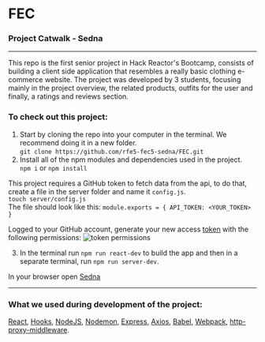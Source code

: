 # FEC
### Project Catwalk - Sedna
---
This repo is the first senior project in Hack Reactor's Bootcamp, consists of building a client side application that resembles a really basic clothing e-commerce website. The project was developed by 3 students, focusing mainly in the project overview, the related products, outfits for the user and finally, a ratings and reviews section.

### To check out this project:
1. Start by cloning the repo into your computer in the terminal. We recommend doing it in a new folder. <br> `git clone https://github.com/rfe5-fec5-sedna/FEC.git`
2. Install all of the npm modules and dependencies used in the project. <br> `npm i` or `npm install`

This project requires a GitHub token to fetch data from the api, to do that, create a file in the server folder and name it `config.js`. <br>`touch server/config.js` <br>
The file should look like this: `module.exports = { API_TOKEN: <YOUR_TOKEN> }` <br>

Logged to your GitHub account, generate your new access [token](https://github.com/settings/tokens) with the following permissions:
![token permissions](https://user-images.githubusercontent.com/65096739/133938156-6afc9d37-c768-400a-b8e0-2bf8f3d538c4.png)

3. In the terminal run `npm run react-dev` to build the app and then in a separate terminal, run `npm run server-dev`. <br>

In your browser open [Sedna](http://localhost:3000/sedna/) 

---
### What we used during development of the project:
[React](https://reactjs.org/docs/getting-started.html),
[Hooks](https://reactjs.org/docs/hooks-reference.html),
[NodeJS](https://nodejs.org/dist/latest-v16.x/docs/api/),
[Nodemon](https://www.npmjs.com/package/nodemon),
[Express](https://expressjs.com/en/starter/installing.html),
[Axios](https://www.npmjs.com/package/axios),
[Babel](https://babeljs.io/docs/en/),
[Webpack](https://webpack.js.org/),
[http-proxy-middleware](https://www.npmjs.com/package/http-proxy-middleware).
